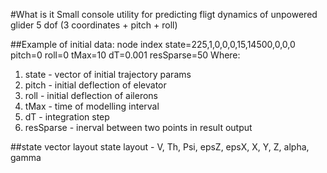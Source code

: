 #What is it
Small console utility for predicting fligt dynamics of unpowered glider
5 dof (3 coordinates + pitch + roll)

##Example of initial data:
node index state=225,1,0,0,0,15,14500,0,0,0 pitch=0 roll=0 tMax=10 dT=0.001 resSparse=50
Where:
1. state - vector of initial trajectory params
2. pitch - initial deflection of elevator
3. roll - initial deflection of ailerons
4. tMax - time of modelling interval
5. dT - integration step
6. resSparse - inerval between two points in result output

##state vector layout
state layout - V, Th, Psi, epsZ, epsX, X, Y, Z, alpha, gamma
